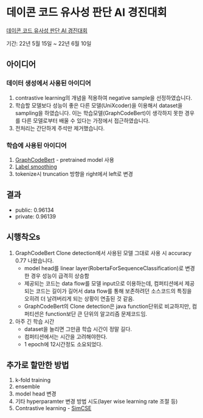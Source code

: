 # 데이콘 코드 유사성 판단 AI 경진대회

[데이콘 코드 유사성 판단 AI 경진대회](https://dacon.io/competitions/official/235900/codeshare)

기간: 22년 5월 15일 ~ 22년 6월 10일

## 아이디어

### 데이터 생성에서 사용된 아이디어

1. contrastive learning의 개념을 적용하여 negative sample을 선정하였습니다.
2. 학습할 모델보다 성능이 좋은 다른 모델(UniXcoder)을 이용해서 dataset을 sampling을 하였습니다. 이는 학습모델(GraphCodeBert)이 생각하지 못한 경우를 다른 모델로부터 배울 수 있다는 가정에서 접근하였습니다.
3. 전처리는 간단하게 주석만 제거했습니다.

### 학습에 사용된 아이디어

1. [GraphCodeBert](https://github.com/microsoft/CodeBERT) - pretrained model 사용
2. [Label smoothing](https://arxiv.org/pdf/1906.02629.pdf)
3. tokenize시 truncation 방향을 right에서 left로 변경

## 결과

- public: 0.96134
- private: 0.96139

## 시행착오s

1. GraphCodeBert Clone detection에서 사용된 모델 그대로 사용 시 accuracy 0.77 나왔습니다.
    - model head를 linear layer(RobertaForSequenceClassification)로 변경한 경우 성능이 급격히 상승함
    - 제공되는 코드는 data flow를 모델 input으로 이용하는데, 컴퍼티션에서 제공되는 코드는 길이가 길어서 data flow를 통해 보존하려던 소스코드의 특징을 오히려 더 날려버리게 되는 상황이 연출된 것 같음.
    - GraphCodeBert의 Clone detection은 java function단위로 비교하지만, 컴퍼티션은 function보단 큰 단위의 알고리즘 문제코드임.
2. 아주 긴 학습 시간
    - dataset을 늘리면 그만큼 학습 시간이 정말 길다.
    - 컴퍼티션에서는 시간을 고려해야한다.
    - 1 epoch에 12시간정도 소요되었다.

## 추가로 할만한 방법

1. k-fold training
2. ensemble
2. model head 변경
3. 기타 hyperparamter 변경 방법 시도(layer wise learning rate 조절 등)
4. Contrastive learning - [SimCSE](https://arxiv.org/abs/2104.08821)